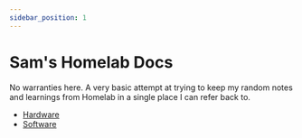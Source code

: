 ```yaml
---
sidebar_position: 1
---
```


# Sam's Homelab Docs

No warranties here. A very basic attempt at trying to keep my random notes and learnings from Homelab in a single place I can refer back to.

- [Hardware](./hardware/)
- [Software](./software/)